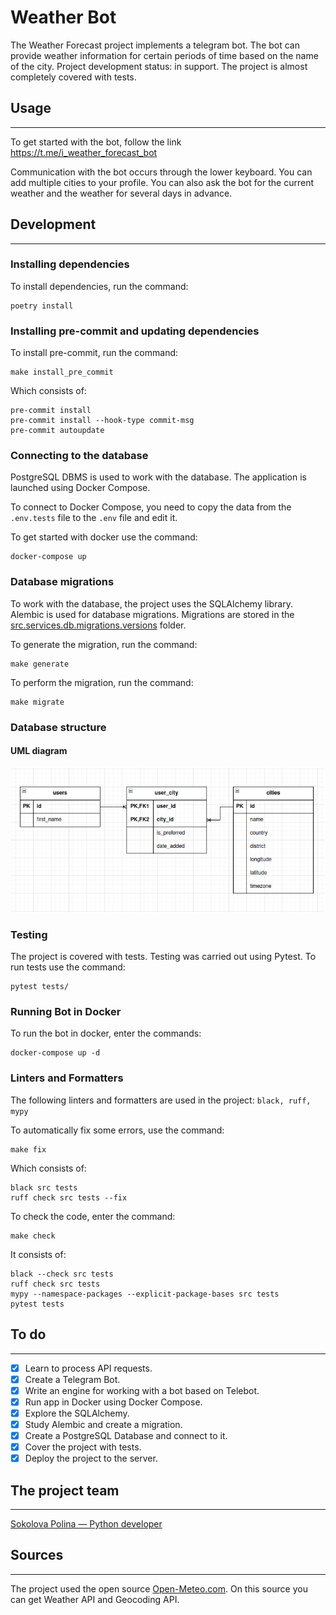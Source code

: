 # Weather Bot

The Weather Forecast project implements a telegram bot.
The bot can provide weather information for certain periods
of time based on the name of the city.
Project development status: in support.
The project is almost completely covered with tests.

## Usage
***

To get started with the bot, follow the link https://t.me/i_weather_forecast_bot

Communication with the bot occurs through the lower keyboard.
You can add multiple cities to your profile.
You can also ask the bot for the current weather
and the weather for several days in advance.

## Development
***

### Installing dependencies

To install dependencies, run the command:

```
poetry install
```

### Installing pre-commit and updating dependencies

To install pre-commit, run the command:

```
make install_pre_commit
```
Which consists of:
```
pre-commit install
pre-commit install --hook-type commit-msg
pre-commit autoupdate
```

### Connecting to the database

PostgreSQL DBMS is used to work with the database. The application is launched using Docker Compose.

To connect to Docker Compose,
you need to copy the data from the `.env.tests` file to the `.env` file and edit it.

To get started with docker use the command:

```
docker-compose up
```

### Database migrations

To work with the database,
the project uses the SQLAlchemy library.
Alembic is used for database migrations.
Migrations are stored in the [src.services.db.migrations.versions](src/services/db/migrations/versions/) folder.

To generate the migration, run the command:
```
make generate
```
To perform the migration, run the command:
```
make migrate
```
### Database structure
#### UML diagram
![UML_diagram](UML_diagram_DB.png)

### Testing

The project is covered with tests.
Testing was carried out using Pytest.
To run tests use the command:
```
pytest tests/
```
### Running Bot in Docker
To run the bot in docker, enter the commands:
```
docker-compose up -d
```
### Linters and Formatters

The following linters and formatters are used in the project:
`black, ruff, mypy`

To automatically fix some errors, use the command:
```
make fix
```
Which consists of:
```
black src tests
ruff check src tests --fix
```
To check the code, enter the command:
```
make check
```
It consists of:
```
black --check src tests
ruff check src tests
mypy --namespace-packages --explicit-package-bases src tests
pytest tests
```

## To do
***
- [x] Learn to process API requests.
- [x] Create a Telegram Bot.
- [x] Write an engine for working with a bot based on Telebot.
- [x] Run app in Docker using Docker Compose.
- [x] Explore the SQLAlchemy.
- [x] Study Alembic and create a migration.
- [x] Create a PostgreSQL Database and connect to it.
- [x] Cover the project with tests.
- [x] Deploy the project to the server.

## The project team
***
[Sokolova Polina — Python developer](https://github.com/Pololoshka)

## Sources
***
The project used the open source [Open-Meteo.com](https://open-meteo.com/).
On this source you can get Weather API and Geocoding API.
